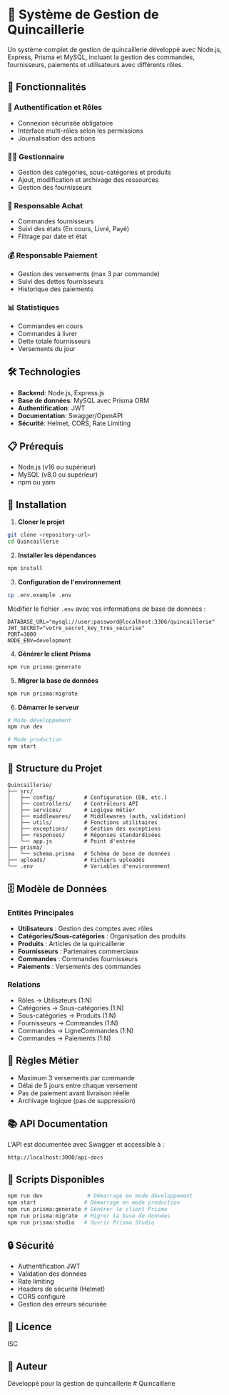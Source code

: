 # 🏪 Système de Gestion de Quincaillerie

Un système complet de gestion de quincaillerie développé avec Node.js, Express, Prisma et MySQL, incluant la gestion des commandes, fournisseurs, paiements et utilisateurs avec différents rôles.

## 🚀 Fonctionnalités

### 🔐 Authentification et Rôles
- Connexion sécurisée obligatoire
- Interface multi-rôles selon les permissions
- Journalisation des actions

### 🧑‍💼 Gestionnaire
- Gestion des catégories, sous-catégories et produits
- Ajout, modification et archivage des ressources
- Gestion des fournisseurs

### 🛒 Responsable Achat
- Commandes fournisseurs
- Suivi des états (En cours, Livré, Payé)
- Filtrage par date et état

### 💰 Responsable Paiement
- Gestion des versements (max 3 par commande)
- Suivi des dettes fournisseurs
- Historique des paiements

### 📊 Statistiques
- Commandes en cours
- Commandes à livrer
- Dette totale fournisseurs
- Versements du jour

## 🛠️ Technologies

- **Backend**: Node.js, Express.js
- **Base de données**: MySQL avec Prisma ORM
- **Authentification**: JWT
- **Documentation**: Swagger/OpenAPI
- **Sécurité**: Helmet, CORS, Rate Limiting

## 📋 Prérequis

- Node.js (v16 ou supérieur)
- MySQL (v8.0 ou supérieur)
- npm ou yarn

## 🔧 Installation

1. **Cloner le projet**
```bash
git clone <repository-url>
cd Quincaillerie
```

2. **Installer les dépendances**
```bash
npm install
```

3. **Configuration de l'environnement**
```bash
cp .env.example .env
```
Modifier le fichier `.env` avec vos informations de base de données :
```env
DATABASE_URL="mysql://user:password@localhost:3306/quincaillerie"
JWT_SECRET="votre_secret_key_tres_securise"
PORT=3000
NODE_ENV=development
```

4. **Générer le client Prisma**
```bash
npm run prisma:generate
```

5. **Migrer la base de données**
```bash
npm run prisma:migrate
```

6. **Démarrer le serveur**
```bash
# Mode développement
npm run dev

# Mode production
npm start
```

## 📁 Structure du Projet

```
Quincaillerie/
├── src/
│   ├── config/         # Configuration (DB, etc.)
│   ├── controllers/    # Contrôleurs API
│   ├── services/       # Logique métier
│   ├── middlewares/    # Middlewares (auth, validation)
│   ├── utils/          # Fonctions utilitaires
│   ├── exceptions/     # Gestion des exceptions
│   ├── responses/      # Réponses standardisées
│   └── app.js          # Point d'entrée
├── prisma/
│   └── schema.prisma   # Schéma de base de données
├── uploads/            # Fichiers uploadés
└── .env                # Variables d'environnement
```

## 🗄️ Modèle de Données

### Entités Principales
- **Utilisateurs** : Gestion des comptes avec rôles
- **Catégories/Sous-catégories** : Organisation des produits
- **Produits** : Articles de la quincaillerie
- **Fournisseurs** : Partenaires commerciaux
- **Commandes** : Commandes fournisseurs
- **Paiements** : Versements des commandes

### Relations
- Rôles → Utilisateurs (1:N)
- Catégories → Sous-catégories (1:N)
- Sous-catégories → Produits (1:N)
- Fournisseurs → Commandes (1:N)
- Commandes → LigneCommandes (1:N)
- Commandes → Paiements (1:N)

## 🔑 Règles Métier

- Maximum 3 versements par commande
- Délai de 5 jours entre chaque versement
- Pas de paiement avant livraison réelle
- Archivage logique (pas de suppression)

## 📚 API Documentation

L'API est documentée avec Swagger et accessible à :
```
http://localhost:3000/api-docs
```

## 🧪 Scripts Disponibles

```bash
npm run dev              # Démarrage en mode développement
npm start               # Démarrage en mode production
npm run prisma:generate # Générer le client Prisma
npm run prisma:migrate  # Migrer la base de données
npm run prisma:studio   # Ouvrir Prisma Studio
```

## 🔒 Sécurité

- Authentification JWT
- Validation des données
- Rate limiting
- Headers de sécurité (Helmet)
- CORS configuré
- Gestion des erreurs sécurisée

## 📝 Licence

ISC

## 👥 Auteur

Développé pour la gestion de quincaillerie # Quincaillerie
